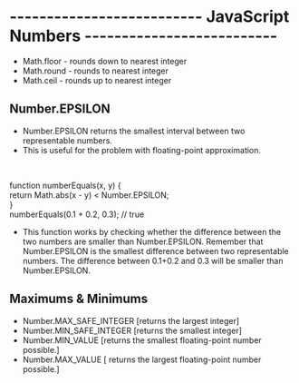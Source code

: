# -------------------------- JavaScript Numbers --------------------------


- Math.floor - rounds down to nearest integer
- Math.round - rounds to nearest integer
- Math.ceil - rounds up to nearest integer


## Number.EPSILON
- Number.EPSILON returns the smallest interval between two representable numbers. 
- This is useful for the problem with floating-point approximation.
<br/>

function numberEquals(x, y) { <br/>
    return Math.abs(x - y) < Number.EPSILON; <br/>
}<br/>
numberEquals(0.1 + 0.2, 0.3); // true <br/>

- This function works by checking whether the difference between the two numbers 
are smaller than Number.EPSILON. Remember that Number.EPSILON is the smallest 
difference between two representable numbers. The difference between 0.1+0.2 and 0.3 
will be smaller than Number.EPSILON.



## Maximums & Minimums
- Number.MAX_SAFE_INTEGER [returns the largest integer]
- Number.MIN_SAFE_INTEGER [returns the smallest integer]
- Number.MIN_VALUE [returns the smallest floating-point number possible.]
- Number.MAX_VALUE [ returns the largest floating-point number possible.]